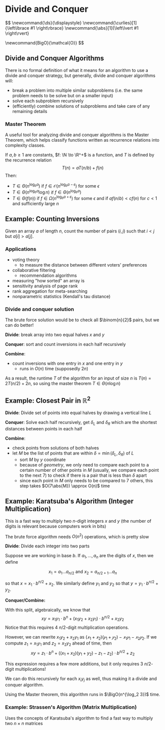 # Divide and Conquer

$$
\newcommand{\ds}{\displaystyle}
\newcommand{\curlies}[1]{\left\lbrace #1 \right\rbrace}
\newcommand{\abs}[1]{\left\lvert #1 \right\rvert}

\newcommand{BigO}{\mathcal{O}}
$$

## Divide and Conquer Algorithms

There is no formal definition of what it means for an algorithm to use a divide and conquer strategy, but generally, divide and conquer algorithms will:

- break a problem into multiple similar subproblems (i.e. the same problem needs to be solve but on a smaller input)
- solve each subproblem recursively
- (efficiently) combine solutions of subproblems and take care of any remaining details

### Master Theorem

A useful tool for analyzing divide and conquer algorithms is the Master Theorem, which helps classify functions written as recurrence relations into complexity classes.

If $a, b \geq 1$ are constants, $f: \N \to \R^+$ is a function, and $T$ is defined by the recurrence relation
$$
T(n) = aT(n/b) + f(n)
$$
Then:

- $T \in \Theta(n^{\log_b a})$ if $f \in \mathcal O(n^{\log_b a - \epsilon})$ for some $\epsilon$
- $T \in \Theta(n^{\log_b a} \log n)$ if $f \in \Theta(n^{\log_b a})$
- $T \in \Theta(f(n))$ if $f \in \Omega(n^{\log_b a + \epsilon})$ for some $\epsilon$ and if $a f(n/b) < cf(n)$ for $c < 1$ and sufficiently large $n$

## Example: Counting Inversions

Given an array $a$ of length $n$, count the number of pairs $(i, j)$ such that $i < j$ but $a[i] > a[j]$.

### Applications

- voting theory
  - to measure the distance between different voters' preferences
- collaborative filtering
  - recommendation algorithms
- measuring "how sorted" an array is
- sensitivity analysis of page rank
- rank aggregation for meta-searching
- nonparametric statistics (Kendall's tau distance)

### Divide and conquer solution

The brute force solution would be to check all $\binom{n}{2}$ pairs, but we can do better!

**Divide**: break array into two equal halves $x$ and $y$

**Conquer**: sort and count inversions in each half recursively

**Combine**:

- count inversions with one entry in $x$ and one entry in $y$
  - runs in $O(n)$ time (supposedly $2n$)

As a result, the runtime $T$ of the algorithm for an input of size $n$ is $T(n) = 2T(n/2) + 2n$, so using the master theorem $T \in \Theta(n \log n)$

## Example: Closest Pair in $\mathbb R^2$

**Divide**: Divide set of points into equal halves by drawing a vertical line $L$

**Conquer**: Solve each half recursively, get $\delta_L$ and $\delta_R$ which are the shortest distances between points in each half

**Combine**:

- check points from solutions of both halves
- let $M$ be the list of points that are within $\delta = \min(\delta_L, \delta_R)$ of $L$
  - sort $M$ by $y$ coordinate
  - because of *geometry*, we only need to compare each point to a certain number of other points in $M$ (usually, we compare each point to the next 7) to check if there is a pair that is less than $\delta$ apart
  - since each point in $M$ only needs to be compared to 7 others, this step takes $O(7\abs{M}) \approx O(n)$ time

## Example: Karatsuba's Algorithm (Integer Multiplication)

This is a fast way to multiply two $n$-digit integers $x$ and $y$ (the number of digits is relevant because computers work in bits)

The brute force algorithm needs $O(n^2)$ operations, which is pretty slow

**Divide**: Divide each integer into two parts

Suppose we are working in base $b$. If $a_1, ..., a_n$ are the digits of $x$, then we define

$$
x_1 = a_1 ... a_{n/2} \text{ and } x_2 = a_{n/2+1} ... a_n
$$

so that $x = x_1 \cdot b^{n/2} + x_2$. We similarly define $y_1$ and $y_2$ so that $y = y_1 \cdot b^{n/2} + y_2$.

**Conquer/Combine:**

With this split, algebraically, we know that
$$
xy = x_1 y_1 \cdot b^n + (x_1 y_2 + x_2 y_1) \cdot b^{n/2} + x_2 y_2
$$
Notice that this requires 4 $n/2$-digit multiplication operations.

However, we can rewrite $x_1 y_2 + x_2 y_1$ as $(𝑥_1 + 𝑥_2)(𝑦_1 + 𝑦_2) − 𝑥_1 𝑦_1− 𝑥_2 𝑦_2$. If we compute $z_1 = x_1 y_1$ and $z_2 = x_2 y_2$ ahead of time, then
$$
xy = z_1 \cdot b^n + ((x_1 + x_2)(y_1 + y_2) - z_1 - z_2) \cdot b^{n/2} + z_2
$$

This expression requires a few more additions, but it only requires 3 $n/2$-digit multiplications!

We can do this recursively for each $x_i y_j$ as well, thus making it a divide and conquer algorithm.

Using the Master theorem, this algorithm runs in $\BigO(n^{\log_2 3})$ time.

### Example: Strassen's Algorithm (Matrix Multiplication)

Uses the concepts of Karatsuba's algorithm to find a fast way to multiply two $n \times n$ matrices